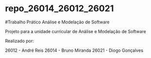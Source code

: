 # repo_26014_26012_26021

#Trabalho Prático Análise e Modelação de Software

Projeto para a unidade curricular de Análise e Modelação de Software

Realizado por:

26012 - André Reis
26014 - Bruno Miranda
26021 - Diogo Gonçalves
